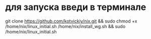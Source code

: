 # для запуска введи в терминале
git clone https://github.com/kotvickiy/nix.git && sudo chmod +x /home/nix/linux_initial.sh /home/nix/install_wg.sh && sudo /home/nix/linux_initial.sh
